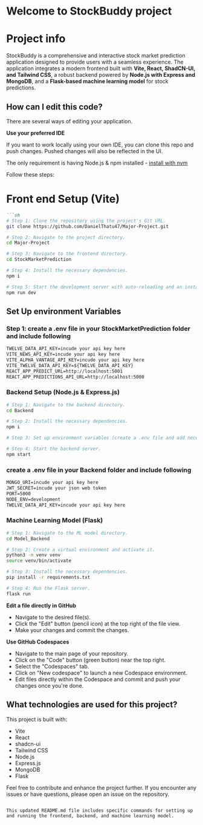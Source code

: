 

# Welcome to StockBuddy project

# Project info

StockBuddy is a comprehensive and interactive stock market prediction application designed to provide users with a seamless experience. The application integrates a modern frontend built with **Vite, React, ShadCN-UI, and Tailwind CSS**, a robust backend powered by **Node.js with Express and MongoDB**, and a **Flask-based machine learning model** for stock predictions.

## How can I edit this code?

There are several ways of editing your application.

**Use your preferred IDE**

If you want to work locally using your own IDE, you can clone this repo and push changes. Pushed changes will also be reflected in the UI.

The only requirement is having Node.js & npm installed - [install with nvm](https://github.com/nvm-sh/nvm#installing-and-updating)

Follow these steps:


# Front end Setup (Vite)
```markdown
```sh
# Step 1: Clone the repository using the project's Git URL.
git clone https://github.com/DanielThatu47/Major-Project.git

# Step 2: Navigate to the project directory.
cd Major-Project

# Step 3: Navigate to the frontend directory.
cd StockMarketPrediction

# Step 4: Install the necessary dependencies.
npm i

# Step 5: Start the development server with auto-reloading and an instant preview.
npm run dev
```



## Set Up environment Variables 
### Step 1: create a .env file in your StockMarketPrediction folder and include following
```markdown
TWELVE_DATA_API_KEY=incude your api key here
VITE_NEWS_API_KEY=incude your api key here
VITE_ALPHA_VANTAGE_API_KEY=incude your api key here
VITE_TWELVE_DATA_API_KEY=${TWELVE_DATA_API_KEY}
REACT_APP_PREDICT_URL=http://localhost:5001
REACT_APP_PREDICTIONS_API_URL=http://localhost:5000

```

### Backend Setup (Node.js & Express.js)
```sh
# Step 1: Navigate to the backend directory.
cd Backend

# Step 2: Install the necessary dependencies.
npm i

# Step 3: Set up environment variables (create a .env file and add necessary variables).

# Step 4: Start the backend server.
npm start
```

###  create a .env file in your Backend folder and include following
```markdown
MONGO_URI=incude your api key here
JWT_SECRET=incude your json web token
PORT=5000
NODE_ENV=development
TWELVE_DATA_API_KEY=incude your api key here

```

### Machine Learning Model (Flask)
```sh
# Step 1: Navigate to the ML model directory.
cd Model_Backend

# Step 2: Create a virtual environment and activate it.
python3 -m venv venv
source venv/bin/activate

# Step 3: Install the necessary dependencies.
pip install -r requirements.txt

# Step 4: Run the Flask server.
flask run
```

**Edit a file directly in GitHub**

- Navigate to the desired file(s).
- Click the "Edit" button (pencil icon) at the top right of the file view.
- Make your changes and commit the changes.

**Use GitHub Codespaces**

- Navigate to the main page of your repository.
- Click on the "Code" button (green button) near the top right.
- Select the "Codespaces" tab.
- Click on "New codespace" to launch a new Codespace environment.
- Edit files directly within the Codespace and commit and push your changes once you're done.

## What technologies are used for this project?

This project is built with:

- Vite
- React
- shadcn-ui
- Tailwind CSS
- Node.js
- Express.js
- MongoDB
- Flask

Feel free to contribute and enhance the project further. If you encounter any issues or have questions, please open an issue on the repository.
```

This updated README.md file includes specific commands for setting up and running the frontend, backend, and machine learning model.
